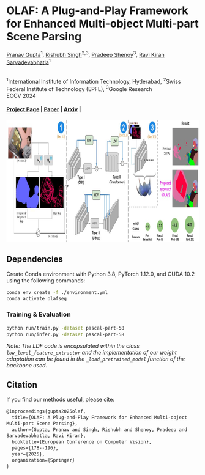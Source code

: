 # OLAF: A Plug-and-Play Framework for Enhanced Multi-object Multi-part Scene Parsing

[Pranav Gupta](https://www.linkedin.com/in/pranav77/)<sup>1</sup>, 
[Rishubh Singh](https://rishubhsingh.github.io/)<sup>2,3</sup>, 
[Pradeep Shenoy](https://sites.google.com/site/pshenoyuw/)<sup>3</sup>, 
[Ravi Kiran Sarvadevabhatla](https://ravika.github.io/)<sup>1</sup>

<br>
<sup>1</sup>International Institute of Information Technology, Hyderabad,  <sup>2</sup>Swiss Federal Institute of Technology (EPFL), <sup>3</sup>Google Research

<br>
ECCV 2024

#### [Project Page](https://olafseg.github.io/) | [Paper](https://www.ecva.net/papers/eccv_2024/papers_ECCV/papers/04338.pdf) | [Arxiv](https://arxiv.org/pdf/2411.02858) | 

<p float="left">
    <img src="assets/figure1.jpg" height="320"/>
</p>

## Dependencies
Create Conda environment with Python 3.8, PyTorch 1.12.0, and CUDA 10.2 using the following commands:
  ```bash
  conda env create -f ./environment.yml
  conda activate olafseg
  ```
  
### Training & Evaluation
```bash
python run/train.py -dataset pascal-part-58
python run/infer.py -dataset pascal-part-58
```  
*Note: The LDF code is encapsulated within the class `low_level_feature_extractor` and the implementation of our weight adaptation can be found in the `_load_pretrained_model` function of the backbone used.*


## Citation
If you find our methods useful, please cite:
```
@inproceedings{gupta2025olaf,
  title={OLAF: A Plug-and-Play Framework for Enhanced Multi-object Multi-part Scene Parsing},
  author={Gupta, Pranav and Singh, Rishubh and Shenoy, Pradeep and Sarvadevabhatla, Ravi Kiran},
  booktitle={European Conference on Computer Vision},
  pages={178--196},
  year={2025},
  organization={Springer}
}
```
